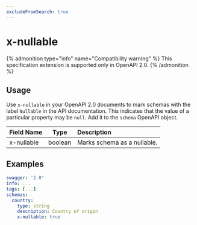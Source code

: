 ```yaml
---
excludeFromSearch: true
---
```


# x-nullable

{% admonition type="info" name="Compatibility warning" %}
This specification extension is supported only in OpenAPI 2.0.
{% /admonition %}

## Usage

Use `x-nullable` in your OpenAPI 2.0 documents to mark schemas with the label `Nullable` in the API documentation. This indicates that the value of a particular property may be `null`. Add it to the `schema` OpenAPI object.

| Field Name |  Type   | Description                 |
| :--------- | :-----: | :-------------------------- |
| x-nullable | boolean | Marks schema as a nullable. |

## Examples

```yaml
swagger: '2.0'
info: ...
tags: [...]
schemas:
  country:
    type: string
    description: Country of origin
    x-nullable: true
```
